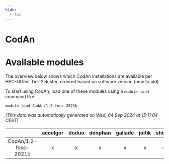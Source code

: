 ```yaml
---
hide:
  - toc
---
```


CodAn
=====

# Available modules


The overview below shows which CodAn installations are available per HPC-UGent Tier-2cluster, ordered based on software version (new to old).

To start using CodAn, load one of these modules using a `module load` command like:

```shell
module load CodAn/1.2-foss-2021b
```

*(This data was automatically generated on Wed, 04 Sep 2024 at 15:11:04 CEST)*  

| |accelgor|doduo|donphan|gallade|joltik|shinx|skitty|
| :---: | :---: | :---: | :---: | :---: | :---: | :---: | :---: |
|CodAn/1.2-foss-2021b|x|x|x|x|x|-|x|
